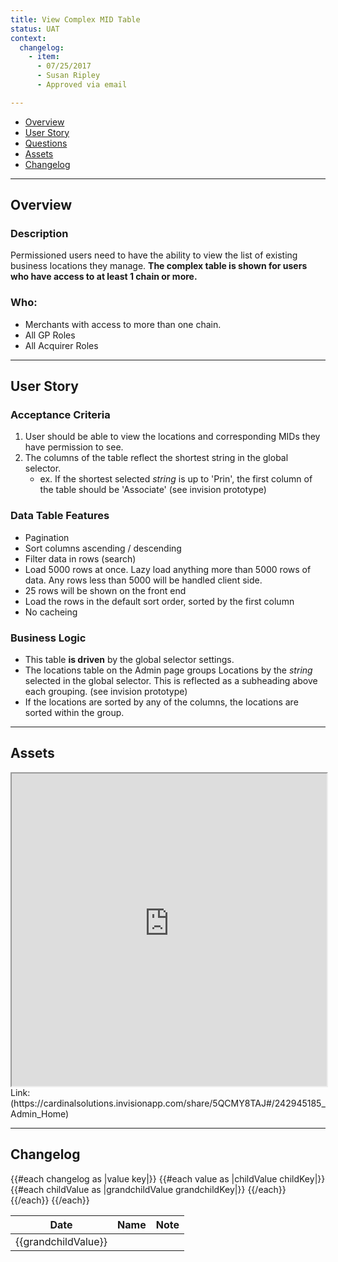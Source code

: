 ```yaml
---
title: View Complex MID Table
status: UAT
context:
  changelog:
    - item:
      - 07/25/2017
      - Susan Ripley
      - Approved via email

---
```


- [Overview](#overview)
- [User Story](#user-story)
- [Questions](#questions)
- [Assets](#assets)
- [Changelog](#changelog)

---

## Overview <a name="overview"></a>

### Description

Permissioned users need to have the ability to view the list of existing business locations they manage. **The complex table is shown for users who have access to at least 1 chain or more.**

### Who:
- Merchants with access to more than one chain.
- All GP Roles
- All Acquirer Roles

---
## User Story <a name="user-story"></a>

### Acceptance Criteria
1. User should be able to view the locations and corresponding MIDs they have permission to see.
2. The columns of the table reflect the shortest string in the global selector.
    * ex. If the shortest selected *string* is up to 'Prin', the first column of the table should be 'Associate' (see invision prototype)

### Data Table Features
- Pagination
- Sort columns ascending / descending
- Filter data in rows (search)
- Load 5000 rows at once. Lazy load anything more than 5000 rows of data. Any rows less than 5000 will be handled client side.
- 25 rows will be shown on the front end
- Load the rows in the default sort order, sorted by the first column
- No cacheing

### Business Logic

* This table **is driven** by the global selector settings.
* The locations table on the Admin page groups Locations by the *string* selected in the global selector. This is reflected as a subheading above each grouping. (see invision prototype)
* If the locations are sorted by any of the columns, the locations are sorted within the group.
---

## Assets <a name="assets"></a>

<iframe width="100%" height="500" src="https://cardinalsolutions.invisionapp.com/share/5QCMY8TAJ#/242945185_Admin_Home"></iframe>
Link: (https://cardinalsolutions.invisionapp.com/share/5QCMY8TAJ#/242945185_Admin_Home)

---

## Changelog <a name="changelog"></a>

<table>
<thead>
<th>Date</th>
<th>Name</th>
<th>Note</th>
</thead>

<tbody>
{{#each changelog as |value key|}}
{{#each value as |childValue childKey|}}
	<tr>
	{{#each childValue as |grandchildValue grandchildKey|}}
		<td>{{grandchildValue}}</td>
	{{/each}}		
	</tr>
{{/each}}
{{/each}}
</tbody>
</table>
